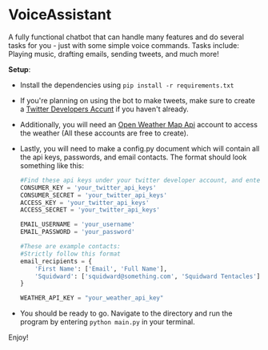 # VoiceAssistant

A fully functional chatbot that can handle many features and do several tasks for you - just with some simple voice commands. Tasks include: Playing music, drafting emails, sending tweets, and much more!

**Setup**:

- Install the dependencies using `pip install -r requirements.txt`
- If you're planning on using the bot to make tweets, make sure to create a [Twitter Developers Accunt](https://https://developer.twitter.com/en) if you haven't already.
- Additionally, you will need an [Open Weather Map Api](https://openweathermap.org) account to access the weather (All these accounts are free to create).
- Lastly, you will need to make a config.py document which will contain all the api keys, passwords, and email contacts. The format should look something like this:

  ```python
  #Find these api keys under your twitter developer account, and enter the values here:
  CONSUMER_KEY = 'your_twitter_api_keys'
  CONSUMER_SECRET = 'your_twitter_api_keys'
  ACCESS_KEY = 'your_twitter_api_keys'
  ACCESS_SECRET = 'your_twitter_api_keys'

  EMAIL_USERNAME = 'your_username'
  EMAIL_PASSWORD = 'your_password'

  #These are example contacts:
  #Strictly follow this format
  email_recipients = {
      'First Name': ['Email', 'Full Name'],
      'Squidward': ['squidward@something.com', 'Squidward Tentacles'],
  }

  WEATHER_API_KEY = "your_weather_api_key"
  ```

- You should be ready to go. Navigate to the directory and run the program by entering `python main.py` in your terminal.

Enjoy!

